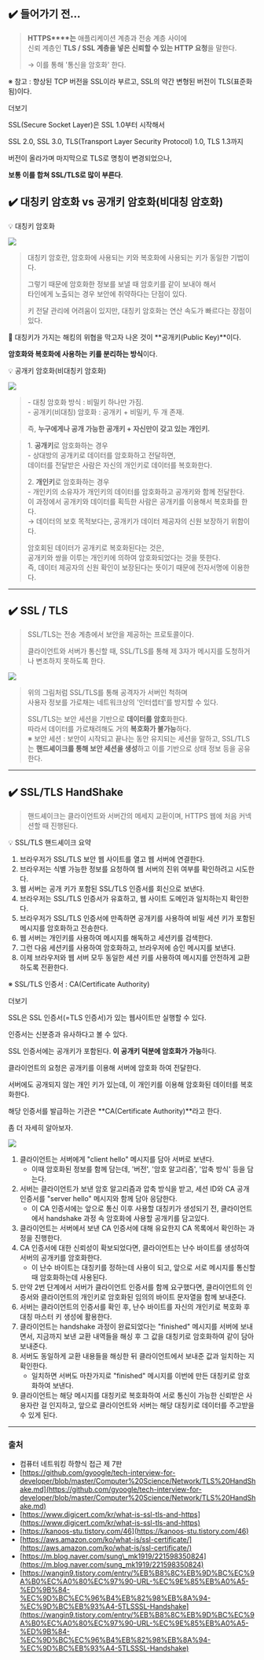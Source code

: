 ## ✔️ 들어가기 전...

> **HTTPS****는** 애플리케이션 계층과 전송 계층 사이에   
> 신뢰 계층인 **TLS / SSL 계층을 넣은 신뢰할 수 있는 HTTP 요청**을 말한다.  
>   
> → 이를 통해 '통신을 암호화' 한다.

※ 참고 : 향상된 TCP 버전을 SSL이라 부르고, SSL의 약간 변형된 버전이 TLS(표준화됨)이다.

더보기

SSL(Secure Socket Layer)은 SSL 1.0부터 시작해서 

SSL 2.0, SSL 3.0, TLS(Transport Layer Security Protocol) 1.0, TLS 1.3까지 

버전이 올라가며 마지막으로 TLS로 명칭이 변경되었으나, 

**보통 이를 합쳐 SSL/TLS로 많이 부른다**.

## ✔️ 대칭키 암호화 vs 공개키 암호화(비대칭 암호화)

💡 대칭키 암호화

![](https://blog.kakaocdn.net/dn/LNk00/btrZqTaUFmK/Qet29rOniGyQNM1t2AMBCK/img.gif)

> 대칭키 암호란, 암호화에 사용되는 키와 복호화에 사용되는 키가 동일한 기법이다.  
>   
> 그렇기 때문에 암호화한 정보를 보낼 때 암호키를 같이 보내야 해서   
> 타인에게 노출되는 경우 보안에 취약하다는 단점이 있다.  
>   
> 키 전달 관리에 어려움이 있지만, 대칭키 암호화는 연산 속도가 빠르다는 장점이 있다.

🚨 대칭키가 가지는 해킹의 위협을 막고자 나온 것이 **공개키(Public Key)**이다.

**암호화와 복호화에 사용하는 키를 분리하는 방식**이다.

💡 공개키 암호화(비대칭키 암호화)

![](https://blog.kakaocdn.net/dn/dHR4B0/btrZtrqGPIY/IRnLSlzznNwEGPKMazmEc1/img.gif)

> \- 대칭 암호화 방식 : 비밀키 하나만 가짐.  
> \- 공개키(비대칭) 암호화 : 공개키 + 비밀키, 두 개 존재.  
>   
> 즉, **누구에게나 공개 가능한 공개키 + 자신만이 갖고 있는 개인키.**

> 1\. **공개키**로 암호화하는 경우  
> \- 상대방의 공개키로 데이터를 암호화하고 전달하면,   
> 데이터를 전달받은 사람은 자신의 개인키로 데이터를 복호화한다.  
>   
> 2\. **개인키**로 암호화하는 경우  
> \- 개인키의 소유자가 개인키의 데이터를 암호화하고 공개키와 함께 전달한다.  
> 이 과정에서 공개키와 데이터를 획득한 사람은 공개키를 이용해서 복호화를 한다.  
> → 데이터의 보호 목적보다는, 공개키가 데이터 제공자의 신원 보장하기 위함이다.  
>   
> 암호회된 데이터가 공개키로 복호화된다는 것은,   
> 공개키와 쌍을 이루는 개인키에 의하여 암호화되었다는 것을 뜻한다.  
> 즉, 데이터 제공자의 신원 확인이 보장된다는 뜻이기 때문에 전자서명에 이용한다.

---

## ✔️ SSL / TLS

> SSL/TLS는 전송 계층에서 보안을 제공하는 프로토콜이다.  
>   
> 클라이언트와 서버가 통신할 때, SSL/TLS를 통해 제 3자가 메시지를 도청하거나 변조하지 못하도록 한다.

![](https://img1.daumcdn.net/thumb/R1280x0/?scode=mtistory2&fname=https%3A%2F%2Fblog.kakaocdn.net%2Fdn%2FcGb0IQ%2FbtrZxJK1twt%2FlcBNLemplGxyxNP4uUnsAK%2Fimg.png)

> 위의 그림처럼 SSL/TLS를 통해 공격자가 서버인 척하며   
> 사용자 정보를 가로채는 네트워크상의 '인터셉터'를 방지할 수 있다.  
>   
> SSL/TLS는 보안 세션을 기반으로 **데이터를 암호**화한다.  
> 따라서 데이터를 가로채려해도 거의 **복호화가 불가능**하다.  
> ※ 보안 세션 : 보안이 시작되고 끝나는 동안 유지되는 세션을 말하고, SSL/TLS는 **핸드셰이크를 통해 보안 세션을 생성**하고 이를 기반으로 상태 정보 등을 공유한다.

---

## ✔️ SSL/TLS HandShake

> 핸드셰이크는 클라이언트와 서버간의 메세지 교환이며, HTTPS 웹에 처음 커넥션할 때 진행된다.

💡 SSL/TLS 핸드셰이크 요약

1.  브라우저가 SSL/TLS 보안 웹 사이트를 열고 웹 서버에 연결한다.
2.  브라우저는 식별 가능한 정보를 요청하여 웹 서버의 진위 여부를 확인하려고 시도한다.
3.  웹 서버는 공개 키가 포함된 SSL/TLS 인증서를 회신으로 보낸다.
4.  브라우저는 SSL/TLS 인증서가 유효하고, 웹 사이트 도메인과 일치하는지 확인한다.
5.  브라우저가 SSL/TLS 인증서에 만족하면 공개키를 사용하여 비밀 세션 키가 포함된 메시지를 암호화하고 전송한다.
6.  웹 서버는 개인키를 사용하여 메시지를 해독하고 세션키를 검색한다.
7.  그런 다음 세션키를 사용하여 암호화하고, 브라우저에 승인 메시지를 보낸다.
8.  이제 브라우저와 웹 서버 모두 동일한 세션 키를 사용하여 메시지를 안전하게 교환하도록 전환한다.

※ SSL/TLS 인증서 : CA(Certificate Authority)

더보기

SSL은 SSL 인증서(=TLS 인증서)가 있는 웹사이트만 실행할 수 있다.

인증서는 신분증과 유사하다고 볼 수 있다.

SSL 인증서에는 공개키가 포함된다. **이 공개키 덕분에 암호화가 가능**하다.

클라이언트의 요청은 공개키를 이용해 서버에 암호화 하여 전달한다.

서버에도 공개되지 않는 개인 키가 있는데, 이 개인키를 이용해 암호화된 데이터를 복호화한다.

해당 인증서를 발급하는 기관은 **CA(Certificate Authority)**라고 한다.

좀 더 자세히 알아보자.

![](https://img1.daumcdn.net/thumb/R1280x0/?scode=mtistory2&fname=https%3A%2F%2Fblog.kakaocdn.net%2Fdn%2Fbms0Gh%2FbtrZqAinxjz%2FgF2szdIdOnZ2PbI0z7bUok%2Fimg.png)

1.  클라이언트는 서버에게 "client hello" 메시지를 담아 서버로 보낸다.
    -   이때 암호화된 정보를 함께 담는데, '버전', '암호 알고리즘', '압축 방식' 등을 담는다.
2.  서버는 클라이언트가 보낸 암호 알고리즘과 압축 방식을 받고, 세션 ID와 CA 공개 인증서를 "server hello" 메시지와 함께 담아 응담한다.
    -   이 CA 인증서에는 앞으로 통신 이후 사용할 대칭키가 생성되기 전, 클라이언트에서 handshake 과정 속 암호화에 사용할 공개키를 담고있다.
3.  클라이언트는 서버에서 보낸 CA 인증서에 대해 유요한지 CA 목록에서 확인하는 과정을 진행한다.
4.  CA 인증서에 대한 신뢰성이 확보되었다면, 클라이언트는 난수 바이트를 생성하여 서버의 공개키를 암호화한다.
    -   이 난수 바이트는 대칭키를 정하는데 사용이 되고, 앞으로 서로 메시지를 통신할 때 암호화하는데 사용된다.
5.  만약 2번 단계에서 서버가 클라이언트 인증서를 함께 요구했다면, 클라이언트의 인증서와 클라이언트의 개인키로 암호화된 임의의 바이트 문자열을 함께 보내준다.
6.  서버는 클라이언트의 인증서를 확인 후, 난수 바이트를 자신의 개인키로 복호화 후 대칭 마스터 키 생성에 활용한다.
7.  클라이언트는 handshake 과정이 완료되었다는 "finished" 메시지를 서버에 보내면서, 지금까지 보낸 교환 내역들을 해싱 후 그 값을 대칭키로 암호화하여 같이 담아 보내준다.
8.  서버도 동일하게 교환 내용들을 해싱한 뒤 클라이언트에서 보내준 값과 일치하는 지 확인한다.
    -   일치하면 서버도 마찬가지로 "finished" 메시지를 이번에 만든 대칭키로 암호화하여 보낸다.
9.  클라이언트는 해당 메시지를 대칭키로 복호화하여 서로 통신이 가능한 신뢰받은 사용자란 걸 인지하고, 앞으로 클라이언트와 서버는 해당 대칭키로 데이터를 주고받을 수 있게 된다.

---

### 출처

-   컴퓨터 네트워킹 하향식 접근 제 7판
-   [https://github.com/gyoogle/tech-interview-for-developer/blob/master/Computer%20Science/Network/TLS%20HandShake.md](https://github.com/gyoogle/tech-interview-for-developer/blob/master/Computer%20Science/Network/TLS%20HandShake.md)
-   [https://www.digicert.com/kr/what-is-ssl-tls-and-https](https://www.digicert.com/kr/what-is-ssl-tls-and-https)
-   [https://kanoos-stu.tistory.com/46](https://kanoos-stu.tistory.com/46)
-   [https://aws.amazon.com/ko/what-is/ssl-certificate/](https://aws.amazon.com/ko/what-is/ssl-certificate/)
-   [https://m.blog.naver.com/sung\_mk1919/221598350824](https://m.blog.naver.com/sung_mk1919/221598350824)
-   [https://wangin9.tistory.com/entry/%EB%B8%8C%EB%9D%BC%EC%9A%B0%EC%A0%80%EC%97%90-URL-%EC%9E%85%EB%A0%A5-%ED%9B%84-%EC%9D%BC%EC%96%B4%EB%82%98%EB%8A%94-%EC%9D%BC%EB%93%A4-5TLSSSL-Handshake](https://wangin9.tistory.com/entry/%EB%B8%8C%EB%9D%BC%EC%9A%B0%EC%A0%80%EC%97%90-URL-%EC%9E%85%EB%A0%A5-%ED%9B%84-%EC%9D%BC%EC%96%B4%EB%82%98%EB%8A%94-%EC%9D%BC%EB%93%A4-5TLSSSL-Handshake)